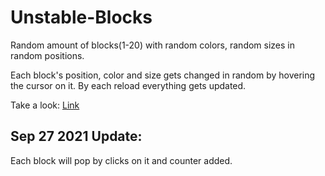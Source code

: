 # Unstable-Blocks
Random amount of blocks(1-20) with random colors, random sizes in random positions.

Each block's position, color and size gets changed in random by hovering the cursor on it.
By each reload everything gets updated.

Take a look: 
[Link](https://unstable-blocks.netlify.app)

## Sep 27 2021 Update:<br>
Each block will pop by clicks on it and counter added.
